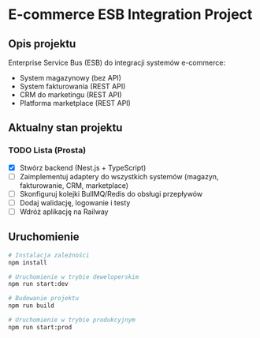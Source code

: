 # E-commerce ESB Integration Project

## Opis projektu

Enterprise Service Bus (ESB) do integracji systemów e-commerce:

- System magazynowy (bez API)
- System fakturowania (REST API)
- CRM do marketingu (REST API)
- Platforma marketplace (REST API)

## Aktualny stan projektu

### TODO Lista (Prosta)

- [x] Stwórz backend (Nest.js + TypeScript)
- [ ] Zaimplementuj adaptery do wszystkich systemów (magazyn, fakturowanie, CRM, marketplace)
- [ ] Skonfiguruj kolejki BullMQ/Redis do obsługi przepływów
- [ ] Dodaj walidację, logowanie i testy
- [ ] Wdróż aplikację na Railway

## Uruchomienie

```bash
# Instalacja zależności
npm install

# Uruchomienie w trybie deweloperskim
npm run start:dev

# Budowanie projektu
npm run build

# Uruchomienie w trybie produkcyjnym
npm run start:prod
```
